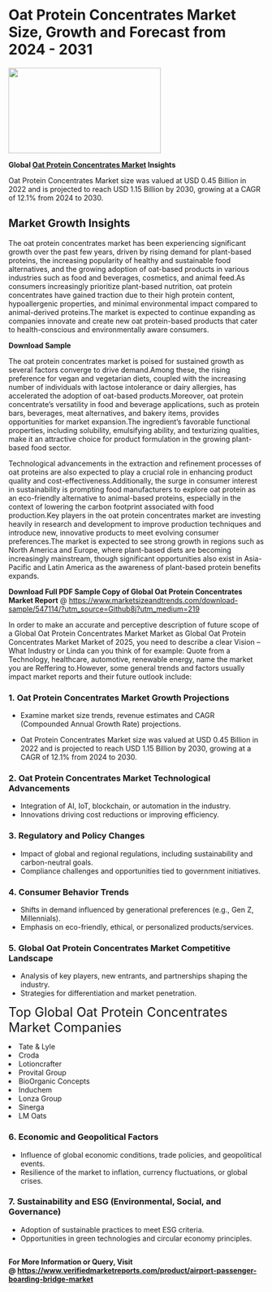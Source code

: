 <H1>Oat Protein Concentrates Market Size, Growth and Forecast from 2024 - 2031</H1><img class="aligncenter size-medium wp-image-584254" src="https://thirdeyenews.in/wp-content/uploads/2024/09/Global-Market-Research-300x168.jpeg" alt="" width="300" height="168" /><p><strong>Global&nbsp;<a href="https://www.marketsizeandtrends.com/download-sample/547114/?utm_source=Github8j?utm_medium=219">Oat Protein Concentrates Market</a> Insights</strong></p><p>Oat Protein Concentrates Market size was valued at USD 0.45 Billion in 2022 and is projected to reach USD 1.15 Billion by 2030, growing at a CAGR of 12.1% from 2024 to 2030.</p><p><h2>Market Growth Insights</h2> <p>The oat protein concentrates market has been experiencing significant growth over the past few years, driven by rising demand for plant-based proteins, the increasing popularity of healthy and sustainable food alternatives, and the growing adoption of oat-based products in various industries such as food and beverages, cosmetics, and animal feed.As consumers increasingly prioritize plant-based nutrition, oat protein concentrates have gained traction due to their high protein content, hypoallergenic properties, and minimal environmental impact compared to animal-derived proteins.The market is expected to continue expanding as companies innovate and create new oat protein-based products that cater to health-conscious and environmentally aware consumers.</p> <p><strong>Download Sample</strong></p> <p>The oat protein concentrates market is poised for sustained growth as several factors converge to drive demand.Among these, the rising preference for vegan and vegetarian diets, coupled with the increasing number of individuals with lactose intolerance or dairy allergies, has accelerated the adoption of oat-based products.Moreover, oat protein concentrate’s versatility in food and beverage applications, such as protein bars, beverages, meat alternatives, and bakery items, provides opportunities for market expansion.The ingredient’s favorable functional properties, including solubility, emulsifying ability, and texturizing qualities, make it an attractive choice for product formulation in the growing plant-based food sector.</p> <p>Technological advancements in the extraction and refinement processes of oat proteins are also expected to play a crucial role in enhancing product quality and cost-effectiveness.Additionally, the surge in consumer interest in sustainability is prompting food manufacturers to explore oat protein as an eco-friendly alternative to animal-based proteins, especially in the context of lowering the carbon footprint associated with food production.Key players in the oat protein concentrates market are investing heavily in research and development to improve production techniques and introduce new, innovative products to meet evolving consumer preferences.The market is expected to see strong growth in regions such as North America and Europe, where plant-based diets are becoming increasingly mainstream, though significant opportunities also exist in Asia-Pacific and Latin America as the awareness of plant-based protein benefits expands.</p> <p><span class=""><strong>Download Full PDF Sample Copy of Global Oat Protein Concentrates Market Report</strong> @ <a href="https://www.marketsizeandtrends.com/download-sample/547114/?utm_source=Github8j?utm_medium=219" target="_blank">https://www.marketsizeandtrends.com/download-sample/547114/?utm_source=Github8j?utm_medium=219</a></span></p><p>In order to make an accurate and perceptive description of future scope of a Global&nbsp;Oat Protein Concentrates Market Market as Global&nbsp;Oat Protein Concentrates Market Market of 2025, you need to describe a clear Vision &ndash; What Industry or Linda can you think of for example: Quote from a Technology, healthcare, automotive, renewable energy, name the market you are Reffering to.However, some general trends and factors usually impact market reports and their future outlook include:</p><h3>1.&nbsp;<strong>Oat Protein Concentrates Market Growth Projections</strong></h3><ul><li>Examine market size trends, revenue estimates and CAGR (Compounded Annual Growth Rate) projections.</li><li><p>Oat Protein Concentrates Market size was valued at USD 0.45 Billion in 2022 and is projected to reach USD 1.15 Billion by 2030, growing at a CAGR of 12.1% from 2024 to 2030.</p></li></ul><h3>2.&nbsp;<strong>Oat Protein Concentrates Market Technological Advancements</strong></h3><ul><li>Integration of AI, IoT, blockchain, or automation in the industry.</li><li>Innovations driving cost reductions or improving efficiency.</li></ul><h3>3.&nbsp;<strong>Regulatory and Policy Changes</strong></h3><ul><li>Impact of global and regional regulations, including sustainability and carbon-neutral goals.</li><li>Compliance challenges and opportunities tied to government initiatives.</li></ul><h3>4.&nbsp;<strong>Consumer Behavior Trends</strong></h3><ul><li>Shifts in demand influenced by generational preferences (e.g., Gen Z, Millennials).</li><li>Emphasis on eco-friendly, ethical, or personalized products/services.</li></ul><h3>5.&nbsp;<strong>Global Oat Protein Concentrates Market Competitive Landscape</strong></h3><ul><li>Analysis of key players, new entrants, and partnerships shaping the industry.</li><li>Strategies for differentiation and market penetration.</li></ul><p data-pm-slice="1 1 []"><span style="color: inherit; font-family: inherit; font-size: 25px;">Top Global Oat Protein Concentrates Market Companies</span></p><div class="" data-test-id=""><p><li>Tate & Lyle</li><li> Croda</li><li> Lotioncrafter</li><li> Provital Group</li><li> BioOrganic Concepts</li><li> Induchem</li><li> Lonza Group</li><li> Sinerga</li><li> LM Oats</li></p></div><h3>6.&nbsp;<strong>Economic and Geopolitical Factors</strong></h3><ul><li>Influence of global economic conditions, trade policies, and geopolitical events.</li><li>Resilience of the market to inflation, currency fluctuations, or global crises.</li></ul><h3>7.&nbsp;<strong>Sustainability and ESG (Environmental, Social, and Governance)</strong></h3><ul><li>Adoption of sustainable practices to meet ESG criteria.</li><li>Opportunities in green technologies and circular economy principles.</li></ul><h2><strong style="font-size: 14px;">For More Information or Query, Visit @&nbsp;</strong><a style="background-color: #ffffff; font-size: 14px;" href="https://www.marketsizeandtrends.com/report/oat-protein-concentrates-market/" target="_blank">https://www.verifiedmarketreports.com/product/airport-passenger-boarding-bridge-market</a></h2>